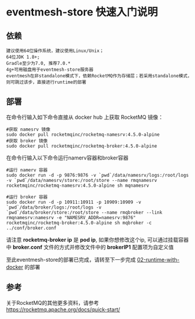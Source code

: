 # eventmesh-store 快速入门说明

## 依赖

```
建议使用64位操作系统，建议使用Linux/Unix；
64位JDK 1.8+;
Gradle至少为7.0, 推荐7.0.*
4g+可用磁盘用于eventmesh-store服务器
eventmesh在非standalone模式下，依赖RocketMQ作为存储层；若采用standalone模式，则可跳过该步，直接进行runtime的部署
```

## 部署
在命令行输入如下命令直接从 docker hub 上获取 RocketMQ 镜像：

```shell
#获取 namesrv 镜像
sudo docker pull rocketmqinc/rocketmq-namesrv:4.5.0-alpine
#获取 broker 镜像
sudo docker pull rocketmqinc/rocketmq-broker:4.5.0-alpine
```

在命令行输入以下命令运行namerv容器和broker容器

```shell
#运行 namerv 容器
sudo docker run -d -p 9876:9876 -v `pwd`/data/namesrv/logs:/root/logs -v `pwd`/data/namesrv/store:/root/store --name rmqnamesrv  rocketmqinc/rocketmq-namesrv:4.5.0-alpine sh mqnamesrv

#运行 broker 容器
sudo docker run -d -p 10911:10911 -p 10909:10909 -v `pwd`/data/broker/logs:/root/logs -v `pwd`/data/broker/store:/root/store --name rmqbroker --link rmqnamesrv:namesrv -e "NAMESRV_ADDR=namesrv:9876" rocketmqinc/rocketmq-broker:4.5.0-alpine sh mqbroker -c ../conf/broker.conf
```

请注意 **rocketmq-broker ip** 是 **pod ip**, 如果你想修改这个ip, 可以通过挂载容器中 **broker.conf** 文件的方式并修改文件中的 **brokerIP1** 配置项为自定义值


至此eventmesh-store的部署已完成，请转至下一步完成 [02-runtime-with-docker](https://github.com/apache/incubator-eventmesh/blob/master/docs/zh/instruction/02-runtime-with-docker.md) 的部署


## 参考
关于RocketMQ的其他更多资料，请参考 <https://rocketmq.apache.org/docs/quick-start/>
